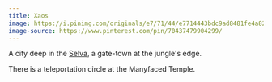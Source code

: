 ```yaml
---
title: Xaos
image: https://i.pinimg.com/originals/e7/71/44/e7714443bdc9ad8481fe4a82161ca268.jpg
image-source: https://www.pinterest.com/pin/70437479904299/
---
```

A city deep in the [Selva](selva), a gate-town at the jungle's edge.

There is a teleportation circle at the Manyfaced Temple.
